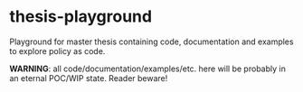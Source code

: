 # thesis-playground

Playground for master thesis containing code, documentation and examples to
explore policy as code.


**WARNING**: all code/documentation/examples/etc. here will be probably
in an eternal POC/WIP state. Reader beware!
